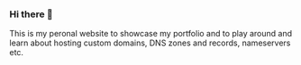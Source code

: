 ### Hi there 👋

<!--
**RyanBurns/RyanBurns** is a ✨ _special_ ✨ repository because its `README.md` (this file) appears on your GitHub profile.

Here are some ideas to get you started:

-Personal website repo
-->

This is my peronal website to showcase my portfolio and to play around and learn about hosting custom domains, DNS zones and records, nameservers etc.
